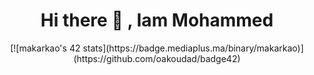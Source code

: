 <h1 align="center">  Hi there 👋 , Iam Mohammed </h1>
<div align="center">
[![makarkao's 42 stats](https://badge.mediaplus.ma/binary/makarkao)](https://github.com/oakoudad/badge42)
</div>
